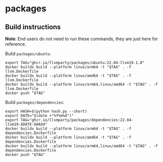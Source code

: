 # packages

## Build instructions

**Note**: End users do not need to run these commands, they are just here for reference.

Build `packages/ubuntu`:

```
export TAG="ghcr.io/llvmparty/packages/ubuntu:22.04-llvm19.1.0"
docker buildx build --platform linux/arm64 -t "$TAG" . -f llvm.Dockerfile
docker buildx build --platform linux/amd64 -t "$TAG" . -f llvm.Dockerfile
docker buildx build --platform linux/arm64,linux/amd64 -t "$TAG" . -f llvm.Dockerfile
docker push "$TAG"
```

Build `packages/dependencies`:

```
export HASH=$(python hash.py --short)
export DATE="$(date +"%Y%m%d")"
export TAG="ghcr.io/llvmparty/packages/dependencies:22.04-llvm19-$DATE-$HASH"
docker buildx build --platform linux/arm64 -t "$TAG" . -f dependencies.Dockerfile
docker buildx build --platform linux/amd64 -t "$TAG" . -f dependencies.Dockerfile
docker buildx build --platform linux/arm64,linux/amd64 -t "$TAG" . -f dependencies.Dockerfile
docker push "$TAG"
```
